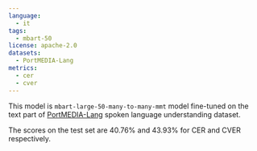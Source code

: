 ```yaml
---
language:
  - it
tags:
  - mbart-50
license: apache-2.0
datasets:
  - PortMEDIA-Lang
metrics:
  - cer
  - cver
---
```


This model is `mbart-large-50-many-to-many-mmt` model fine-tuned on the text part of [PortMEDIA-Lang](https://catalogue.elra.info/en-us/repository/browse/ELRA-S0371/) spoken language understanding dataset.

The scores on the test set are 40.76% and 43.93% for CER and CVER respectively.
